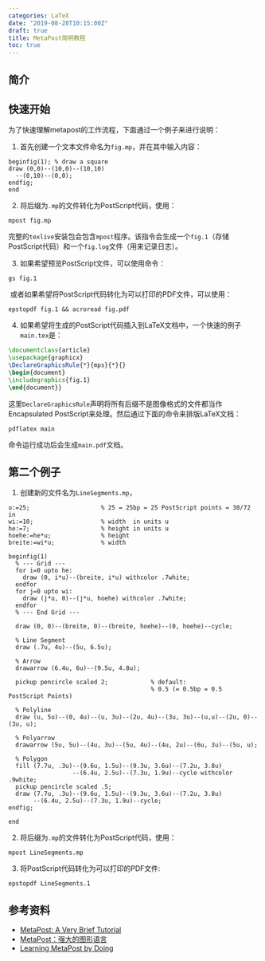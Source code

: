 ```yaml
---
categories: LaTeX
date: "2019-08-28T10:15:00Z"
draft: true
title: MetaPost简明教程
toc: true
---
```


## 简介

## 快速开始

为了快速理解metapost的工作流程，下面通过一个例子来进行说明：

1. 首先创建一个文本文件命名为``fig.mp``，并在其中输入内容：

```metapost
beginfig(1); % draw a square
draw (0,0)--(10,0)--(10,10)
  --(0,10)--(0,0);
endfig;
end
```

2. 将后缀为``.mp``的文件转化为PostScript代码，使用：

```
mpost fig.mp
```

​		完整的``texlive``安装包会包含``mpost``程序。该指令会生成一个``fig.1``（存储PostScript代码）和一个``fig.log``文件（用来记录日志）。

3. 如果希望预览PostScript文件，可以使用命令：

```
gs fig.1
```

​		或者如果希望将PostScript代码转化为可以打印的PDF文件，可以使用：

```
epstopdf fig.1 && acroread fig.pdf
```

4. 如果希望将生成的PostScript代码插入到LaTeX文档中，一个快速的例子``main.tex``是：

```latex
\documentclass{article}
\usepackage{graphicx}
\DeclareGraphicsRule{*}{mps}{*}{}
\begin{document}
\includegraphics{fig.1}
\end{document}}
```

这里``DeclareGraphicsRule``声明将所有后缀不是图像格式的文件都当作Encapsulated PostScript来处理。然后通过下面的命令来排版LaTeX文档：

```
pdflatex main
```

命令运行成功后会生成``main.pdf``文档。

## 第二个例子

1. 创建新的文件名为``LineSegments.mp``，

```metapost
u:=25;                    % 25 = 25bp = 25 PostScript points = 30/72 in
wi:=10;                   % width  in units u   
he:=7;                    % height in units u
hoehe:=he*u;              % height
breite:=wi*u;             % width

beginfig(1)
  % --- Grid ---
  for i=0 upto he:
    draw (0, i*u)--(breite, i*u) withcolor .7white;
  endfor
  for j=0 upto wi:
    draw (j*u, 0)--(j*u, hoehe) withcolor .7white;
  endfor
  % --- End Grid ---
  
  draw (0, 0)--(breite, 0)--(breite, hoehe)--(0, hoehe)--cycle;
  
  % Line Segment
  draw (.7u, 4u)--(5u, 6.5u);
  
  % Arrow
  drawarrow (6.4u, 6u)--(9.5u, 4.8u);
  
  pickup pencircle scaled 2;            % default: 
                                        % 0.5 (= 0.5bp = 0.5 PostScript Points)

  % Polyline  
  draw (u, 5u)--(0, 4u)--(u, 3u)--(2u, 4u)--(3u, 3u)--(u,u)--(2u, 0)--(3u, u);

  % Polyarrow  
  drawarrow (5u, 5u)--(4u, 3u)--(5u, 4u)--(4u, 2u)--(6u, 3u)--(5u, u);
  
  % Polygon
  fill (7.7u, .3u)--(9.6u, 1.5u)--(9.3u, 3.6u)--(7.2u, 3.8u)
                  --(6.4u, 2.5u)--(7.3u, 1.9u)--cycle withcolor .9white;  
  pickup pencircle scaled .5;
  draw (7.7u, .3u)--(9.6u, 1.5u)--(9.3u, 3.6u)--(7.2u, 3.8u)
       --(6.4u, 2.5u)--(7.3u, 1.9u)--cycle;    
endfig;

end
```

2. 将后缀为``.mp``的文件转化为PostScript代码，使用：

```
mpost LineSegments.mp
```

3. 将PostScript代码转化为可以打印的PDF文件:

```
epstopdf LineSegments.1
```



## 参考资料

* [MetaPost: A Very Brief Tutorial](http://www.ursoswald.ch/metapost/tutorial.html)
* [MetaPost：强大的图形语言](http://www.ctex.org/documents/shredder/metapost.html)
* [Learning MetaPost by Doing](https://staff.science.uva.nl/a.j.p.heck/Courses/mptut.pdf)
